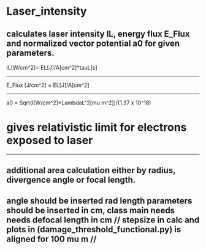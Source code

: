 # Laser_intensity
calculates laser intensity IL, energy flux E_Flux and normalized vector potential a0 
for given parameters.
--------------
IL[W/cm^2]= EL[J]/A[cm^2]*tauL[s] 

____________________________


E_Flux [J/cm^2] = EL[J]/A[cm^2]

__________________________________

a0 = Sqrt(I[W/cm^2]*LambdaL^2[mu m^2])/(1.37 x 10^18) 

# gives relativistic limit for electrons exposed to laser

---------------
additional area calculation either by radius, divergence angle or focal length.
-----------
angle should be inserted rad
length parameters should be inserted in cm,
 class main needs needs defocal length in cm // stepsize in calc and plots in (damage_threshold_functional.py) is aligned for 100 mu m //
-------------



